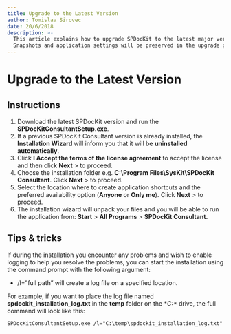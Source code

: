 ```yaml
---
title: Upgrade to the Latest Version
author: Tomislav Sirovec
date: 20/6/2018
description: >-
  This article explains how to upgrade SPDocKit to the latest major version.
  Snapshots and application settings will be preserved in the upgrade process.
---
```


# Upgrade to the Latest Version

## Instructions

1. Download the latest SPDocKit version and run the **SPDocKitConsultantSetup.exe**.
2. If a previous SPDocKit Consultant version is already installed, the **Installation Wizard** will inform you that it will be **uninstalled automatically**.
3. Click **I Accept the terms of the license agreement** to accept the license and then click **Next** &gt; to proceed.
4. Choose the installation folder e.g. **C:\Program Files\SysKit\SPDocKit Consultant**. Click **Next** &gt; to proceed.
5. Select the location where to create application shortcuts and the preferred availability option \(**Anyone** or **Only me**\). Click **Next** &gt; to proceed.
6. The installation wizard will unpack your files and you will be able to run the application from: **Start** &gt; **All Programs** &gt; **SPDocKit Consultant.**

## Tips & tricks

If during the installation you encounter any problems and wish to enable logging to help you resolve the problems, you can start the installation using the command prompt with the following argument:

* /l=”full path” will create a log file on a specified location.

For example, if you want to place the log file named **spdockit\_installation\_log.txt** in the **temp** folder on the **C:\** drive, the full command will look like this:

`SPDocKitConsultantSetup.exe /l="C:\temp\spdockit_installation_log.txt"`

